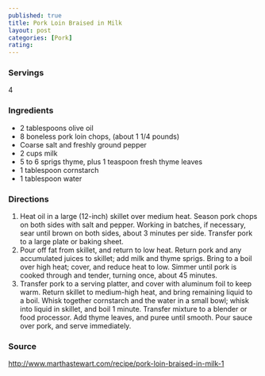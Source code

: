 ```yaml
---
published: true
title: Pork Loin Braised in Milk
layout: post
categories: [Pork]
rating: 
---
```

### Servings
4

### Ingredients
- 2 tablespoons olive oil
- 8 boneless pork loin chops, (about 1 1/4 pounds)
- Coarse salt and freshly ground pepper
- 2 cups milk
- 5 to 6 sprigs thyme, plus 1 teaspoon fresh thyme leaves
- 1 tablespoon cornstarch
- 1 tablespoon water




### Directions
1. Heat oil in a large (12-inch) skillet over medium heat. Season pork chops on both sides with salt and pepper. Working in batches, if necessary, sear until brown on both sides, about 3 minutes per side. Transfer pork to a large plate or baking sheet.
2. Pour off fat from skillet, and return to low heat. Return pork and any accumulated juices to skillet; add milk and thyme sprigs. Bring to a boil over high heat; cover, and reduce heat to low. Simmer until pork is cooked through and tender, turning once, about 45 minutes.
3. Transfer pork to a serving platter, and cover with aluminum foil to keep warm. Return skillet to medium-high heat, and bring remaining liquid to a boil. Whisk together cornstarch and the water in a small bowl; whisk into liquid in skillet, and boil 1 minute. Transfer mixture to a blender or food processor. Add thyme leaves, and puree until smooth. Pour sauce over pork, and serve immediately.

### Source
<a href="http://www.marthastewart.com/recipe/pork-loin-braised-in-milk-1" target="new">http://www.marthastewart.com/recipe/pork-loin-braised-in-milk-1</a>
